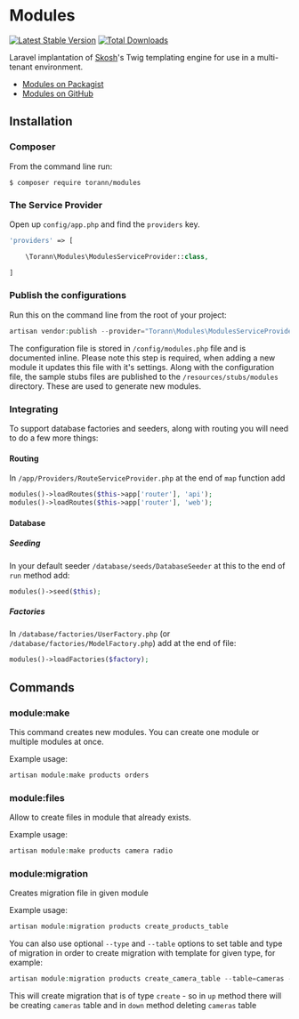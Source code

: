 # Modules

[![Latest Stable Version](https://poser.pugx.org/torann/modules/v/stable.png)](https://packagist.org/packages/torann/modules) [![Total Downloads](https://poser.pugx.org/torann/modules/downloads.png)](https://packagist.org/packages/torann/modules)


Laravel implantation of [Skosh](https://github.com/Torann/skosh)'s Twig templating engine for use in a multi-tenant environment.

- [Modules on Packagist](https://packagist.org/packages/torann/modules)
- [Modules on GitHub](https://github.com/torann/modules)

## Installation

### Composer

From the command line run:

```
$ composer require torann/modules
```

### The Service Provider

Open up `config/app.php` and find the `providers` key.

```php
'providers' => [

    \Torann\Modules\ModulesServiceProvider::class,

]
```

### Publish the configurations

Run this on the command line from the root of your project:

```php
artisan vendor:publish --provider="Torann\Modules\ModulesServiceProvider"
```

The configuration file is stored in `/config/modules.php` file and is documented inline. Please note this step is required, when adding a new module it updates this file with it's settings. Along with the configuration file, the sample stubs files are published to the `/resources/stubs/modules` directory. These are used to generate new modules.

### Integrating

To support database factories and seeders, along with routing you will need to do a few more things:

#### Routing

In `/app/Providers/RouteServiceProvider.php` at the end of `map` function add

```php
modules()->loadRoutes($this->app['router'], 'api');
modules()->loadRoutes($this->app['router'], 'web');
```

#### Database

##### Seeding

In your default seeder `/database/seeds/DatabaseSeeder` at this to the end of `run` method add:

```php
modules()->seed($this);
``` 

##### Factories

In `/database/factories/UserFactory.php` (or `/database/factories/ModelFactory.php`) add at the end of file:

```php
modules()->loadFactories($factory);
```

## Commands

### module:make

This command creates new modules. You can create one module or multiple modules at once.

Example usage:

```php
artisan module:make products orders
```

### module:files

Allow to create files in module that already exists.
 
Example usage:

```php
artisan module:make products camera radio
```

### module:migration

Creates migration file in given module

Example usage:

```php
artisan module:migration products create_products_table
```

You can also use optional `--type` and `--table` options to set table and type of migration in order to create migration with template for given type, for example:

```php
artisan module:migration products create_camera_table --table=cameras --type=create
```

This will create migration that is of type `create` - so in `up` method there will be creating `cameras` table and in `down` method deleting `cameras` table